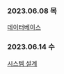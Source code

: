 ### 2023.06.08 목
[데이터베이스](https://seunghee114-blog.tistory.com/611)

### 2023.06.14 수
[시스템 설계](https://seunghee114-blog.tistory.com/614)

